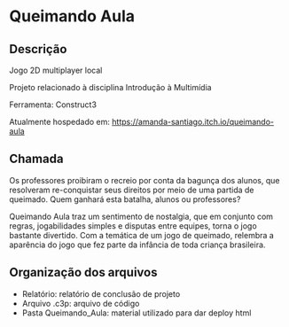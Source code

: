 # Queimando Aula

## Descrição
Jogo 2D multiplayer local 

Projeto relacionado à disciplina Introdução à Multimídia

Ferramenta: Construct3

Atualmente hospedado em: https://amanda-santiago.itch.io/queimando-aula

## Chamada
Os professores proibiram o recreio por conta da bagunça dos alunos, que resolveram re-conquistar seus direitos por meio de uma partida de queimado. Quem ganhará esta batalha, alunos ou professores?

Queimando Aula traz um sentimento de nostalgia, que em conjunto com regras, jogabilidades simples e disputas entre equipes, torna o jogo bastante divertido. Com a temática de um jogo de queimado, relembra a aparência do jogo que fez parte da infância de toda criança brasileira. 

## Organização dos arquivos
- Relatório: relatório de conclusão de projeto
- Arquivo .c3p: arquivo de código
- Pasta Queimando_Aula: material utilizado para dar deploy html

